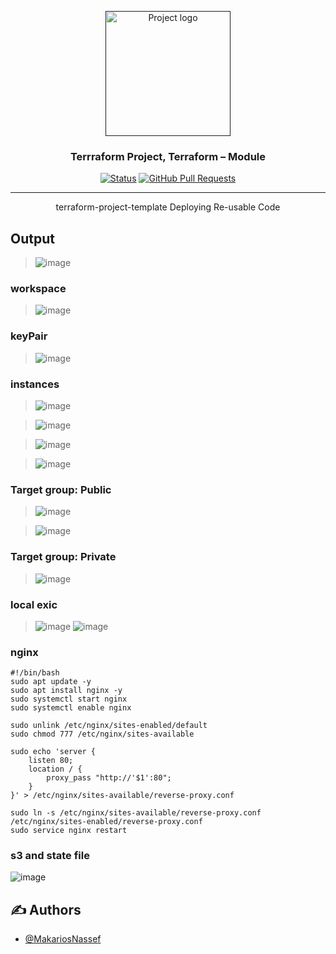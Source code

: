<p align="center">
  <a href="" rel="noopener">
 <img width=200px height=200px src="https://i.imgur.com/6wj0hh6.jpg" alt="Project logo"></a>
</p>

<h3 align="center">Terrraform Project, Terraform – Module</h3>

<div align="center">

[![Status](https://img.shields.io/badge/status-active-success.svg)]()
[![GitHub Pull Requests](https://img.shields.io/github/issues-pr/kylelobo/The-Documentation-Compendium.svg)](https://github.com/kylelobo/The-Documentation-Compendium/pulls)

</div>

---

<p align="center"> terraform-project-template Deploying Re-usable Code
    <br> 
</p>

## Output
> ![image](https://user-images.githubusercontent.com/28235504/213330832-f59999ef-644c-4e13-86c2-d7fe27cc7fc5.png)

### workspace
> ![image](https://user-images.githubusercontent.com/28235504/213320193-f4a8f15d-fa56-4f6a-918f-02290115cd38.png)


### keyPair
> ![image](https://user-images.githubusercontent.com/28235504/213321400-55b0d52c-099f-46cf-ba11-1922d718fce9.png)

### instances
> ![image](https://user-images.githubusercontent.com/28235504/213321748-f88e4e4f-4da0-4ac6-8ae1-d2e9436e4cc4.png)

> ![image](https://user-images.githubusercontent.com/28235504/213319300-f6b31105-cee6-45be-9357-1013e4a0447f.png)

> ![image](https://user-images.githubusercontent.com/28235504/213319341-7427bb63-1a74-4d75-b8c9-683c3d582233.png)

> ![image](https://user-images.githubusercontent.com/28235504/213319429-e0440997-8b24-466e-9568-0229e72de820.png)



### Target group: Public
> ![image](https://user-images.githubusercontent.com/28235504/213319481-cc8c6a8c-ec2f-4d28-8da1-3576adec2b48.png)

> ![image](https://user-images.githubusercontent.com/28235504/213319751-a3b2c53e-3d36-4265-a9f7-50d4dddc8972.png)

### Target group: Private
> ![image](https://user-images.githubusercontent.com/28235504/213319601-01ceb015-f44c-44d9-992f-e4c79940ab2e.png)

### local exic 
> ![image](https://user-images.githubusercontent.com/28235504/213322268-56ba2f17-01ac-4919-9bec-473c6a8a9bd5.png)
> ![image](https://user-images.githubusercontent.com/28235504/213322522-67237b66-cbba-4a7c-b57e-50aabd5a8f15.png)


### nginx 
``` 
#!/bin/bash
sudo apt update -y
sudo apt install nginx -y
sudo systemctl start nginx
sudo systemctl enable nginx

sudo unlink /etc/nginx/sites-enabled/default
sudo chmod 777 /etc/nginx/sites-available

sudo echo 'server {
    listen 80;
    location / {
        proxy_pass "http://'$1':80";
    }
}' > /etc/nginx/sites-available/reverse-proxy.conf

sudo ln -s /etc/nginx/sites-available/reverse-proxy.conf /etc/nginx/sites-enabled/reverse-proxy.conf
sudo service nginx restart 
```
### s3 and state file
![image](https://user-images.githubusercontent.com/28235504/213324945-e3db7a87-1300-4e43-afc9-1cbf6dae005b.png)




## ✍️ Authors <a name = "Makarios Nassef"></a>

- [@MakariosNassef](https://github.com/MakariosNassef) 


